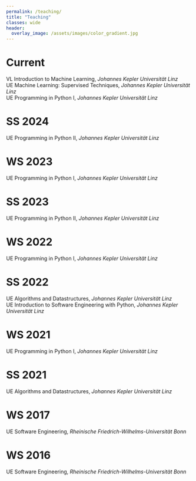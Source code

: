 ```yaml
---
permalink: /teaching/
title: "Teaching"
classes: wide
header:
  overlay_image: /assets/images/color_gradient.jpg
---
```

<h1> Current </h1>
VL Introduction to Machine Learning, <i>Johannes Kepler Universität Linz</i> <br> 
UE Machine Learning: Supervised Techniques, <i>Johannes Kepler Universität Linz</i> <br> 
UE Programming in Python I, <i>Johannes Kepler Universität Linz</i>  <br> 
<h1> SS 2024 </h1>
UE Programming in Python II, <i>Johannes Kepler Universität Linz</i>  <br> 
<h1> WS 2023</h1>
UE Programming in Python I, <i>Johannes Kepler Universität Linz</i>  <br> 
<h1> SS 2023</h1>
UE Programming in Python II, <i>Johannes Kepler Universität Linz</i>  <br> 
<h1> WS 2022 </h1>
UE Programming in Python I, <i>Johannes Kepler Universität Linz</i>  <br> 
<h1> SS 2022 </h1>
UE Algorithms and Datastructures, <i>Johannes Kepler Universität Linz</i>  <br> 
UE Introduction to Software Engineering with Python, <i>Johannes Kepler Universität Linz</i>  <br> 
<h1> WS 2021 </h1>
UE Programming in Python I, <i>Johannes Kepler Universität Linz</i>  <br> 
<h1> SS 2021 </h1>
UE Algorithms and Datastructures, <i>Johannes Kepler Universität Linz</i>   <br> 
<h1> WS 2017 </h1>
UE Software Engineering, <i>Rheinische Friedrich-Wilhelms-Universität Bonn</i>  <br> 
<h1> WS 2016 </h1>
UE Software Engineering, <i>Rheinische Friedrich-Wilhelms-Universität Bonn</i>  <br> 